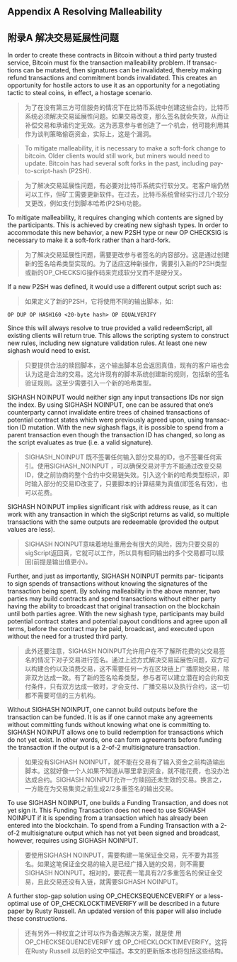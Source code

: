 ## Appendix A  Resolving Malleability 

## 附录A 解决交易延展性问题

In order to create these contracts in Bitcoin without a third party trusted service, Bitcoin must fix the transaction malleability problem. If transac- tions can be mutated, then signatures can be invalidated, thereby making refund transactions and commitment bonds invalidated. This creates an opportunity for hostile actors to use it as an opportunity for a negotiating tactic to steal coins, in effect, a hostage scenario.

> 为了在没有第三方可信服务的情况下在比特币系统中创建这些合约，比特币系统必须解决交易延展性问题。如果交易改变，那么签名就会失效，从而让补偿交易和承诺约定无效。这为恶意参与者创造了一个机会，他可能利用其作为谈判策略偷窃资金，实际上，这是个漏洞。

> To mitigate malleability, it is necessary to make a soft-fork change to bitcoin. Older clients would still work, but miners would need to update. Bitcoin has had several soft forks in the past, including pay-to-script-hash (P2SH).

> 为了解决交易延展性问题，有必要对比特币系统实行软分叉。老客户端仍然可以工作，但矿工需要更新软件。在过去，比特币系统曾经实行过几个软分叉更改，例如支付到脚本哈希(P2SH)功能。

To mitigate malleability, it requires changing which contents are signed by the participants. This is achieved by creating new sighash types. In order to accommodate this new behavior, a new P2SH type or new OP CHECKSIG is necessary to make it a soft-fork rather than a hard-fork.

> 为了解决交易延展性问题，需要更改参与者签名的内容部分。这是通过创建新的签名哈希类型实现的。为了适应这种新操作，需要引入新的P2SH类型或新的OP_CHECKSIG操作码来完成软分叉而不是硬分叉。

If a new P2SH was defined, it would use a different output script such as:

> 如果定义了新的P2SH，它将使用不同的输出脚本，如:

```
OP DUP OP HASH160 <20-byte hash> OP EQUALVERIFY
```

Since this will always resolve to true provided a valid redeemScript, all existing clients will return true. This allows the scripting system to construct new rules, including new signature validation rules. At least one new sighash would need to exist.

> 只要提供合法的赎回脚本，这个输出脚本总会返回真值，现有的客户端也会认为这是合法的交易。这允许现有的脚本系统创建新的规则，包括新的签名验证规则。这至少需要引入一个新的哈希类型。

SIGHASH NOINPUT would neither sign any input transactions IDs nor sign the index. By using SIGHASH NOINPUT, one can be assured that one’s counterparty cannot invalidate entire trees of chained transactions of potential contract states which were previously agreed upon, using transac- tion ID mutation. With the new sighash flags, it is possible to spend from a parent transaction even though the transaction ID has changed, so long as the script evaluates as true (i.e. a valid signature).

> SIGHASH_NOINPUT 既不签署任何输入部分交易的ID，也不签署任何索引。使用SIGHASH_NOINPUT ，可以确保交易对手方不能通过改变交易ID，使之前协商的整个合约中交易链失效。引入这个新的哈希类型标识，即时输入部分的交易ID改变了，只要脚本的计算结果为真值(即签名有效)，也可以花费。

SIGHASH NOINPUT implies significant risk with address reuse, as it can work with any transaction in which the sigScript returns as valid, so multiple transactions with the same outputs are redeemable (provided the output values are less).

> SIGHASH NOINPUT意味着地址重用会有很大的风险，因为只要交易的sigScript返回真，它就可以工作，所以具有相同输出的多个交易都可以赎回(前提是输出值更小)。

Further, and just as importantly, SIGHASH NOINPUT permits par- ticipants to sign spends of transactions without knowing the signatures of the transaction being spent. By solving malleability in the above manner, two parties may build contracts and spend transactions without either party having the ability to broadcast that original transaction on the blockchain until both parties agree. With the new sighash type, participants may build potential contract states and potential payout conditions and agree upon all terms, before the contract may be paid, broadcast, and executed upon without the need for a trusted third party.

> 此外还要注意，SIGHASH NOINPUT允许用户在不了解所花费的父交易签名的情况下对子交易进行签名。通过上述方式解决交易延展性问题，双方可以构建合约以及消费交易，这不需要任何一方在区块链上广播原始交易，除非双方达成一致。有了新的签名哈希类型，参与者可以建立潜在的合约和支付条件，只有双方达成一致时，才会支付、广播交易以及执行合约，这一切都不需要可信的三方机构。

Without SIGHASH NOINPUT, one cannot build outputs before the transaction can be funded. It is as if one cannot make any agreements without committing funds without knowing what one is committing to. SIGHASH NOINPUT allows one to build redemption for transactions which do not yet exist. In other words, one can form agreements before funding the transaction if the output is a 2-of-2 multisignature transaction.

> 如果没有SIGHASH NOINPUT，就不能在交易有了输入资金之前构造输出脚本。这就好像一个人如果不知道从哪里拿到资金，就不能花费，也没办法达成合约。SIGHASH NOINPUT允许一方赎回还未生效的交易。换言之，一方能在为交易集资之前生成2/2多重签名的输出交易。

To use SIGHASH NOINPUT, one builds a Funding  Transaction, and does not yet sign it. This Funding Transaction does not need to use SIGHASH NOINPUT if it is spending from a transaction which has already been entered into the blockchain. To spend from a Funding Transaction with a 2-of-2 multisignature output which has not yet been signed and broadcast, however, requires using SIGHASH NOINPUT.

> 要使用SIGHASH NOINPUT，需要构建一笔保证金交易，先不要为其签名。如果这笔保证金交易的输入是已经广播入链的交易，则不需要SIGHASH NOINPUT。相对的，要花费一笔具有2/2多重签名的保证金交易，且此交易还没有入链，就需要SIGHASH NOINPUT。

A further stop-gap solution using OP_CHECKSEQUENCEVERIFY or a less-optimal use of OP_CHECKLOCKTIMEVERIFY will be described in a future paper by Rusty Russell. An updated version of this paper will also include these constructions.

> 还有另外一种权宜之计可以作为备选解决方案，就是使 用 OP_CHECKSEQUENCEVERIFY 或  OP_CHECKLOCKTIMEVERIFY。这将在Rusty Russell 以后的论文中描述。本文的更新版本也将包括这些结构。
